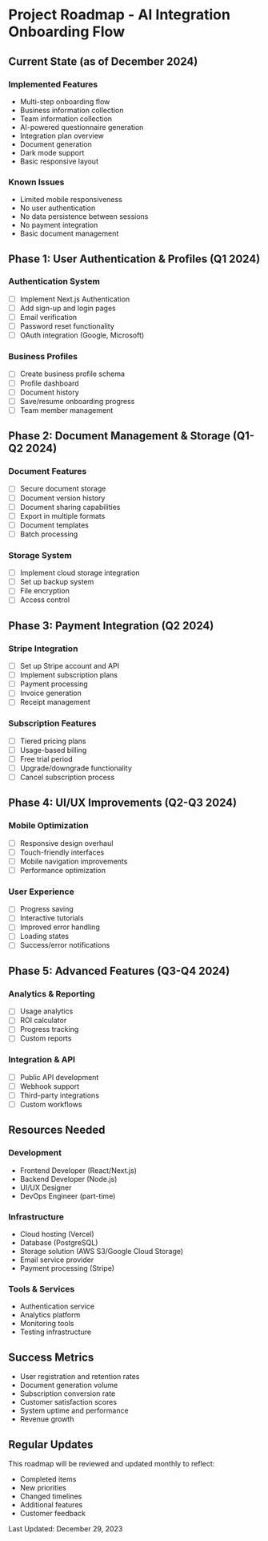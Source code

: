 # Project Roadmap - AI Integration Onboarding Flow

## Current State (as of December 2024)

### Implemented Features
- Multi-step onboarding flow
- Business information collection
- Team information collection
- AI-powered questionnaire generation
- Integration plan overview
- Document generation
- Dark mode support
- Basic responsive layout

### Known Issues
- Limited mobile responsiveness
- No user authentication
- No data persistence between sessions
- No payment integration
- Basic document management

## Phase 1: User Authentication & Profiles (Q1 2024)

### Authentication System
- [ ] Implement Next.js Authentication
- [ ] Add sign-up and login pages
- [ ] Email verification
- [ ] Password reset functionality
- [ ] OAuth integration (Google, Microsoft)

### Business Profiles
- [ ] Create business profile schema
- [ ] Profile dashboard
- [ ] Document history
- [ ] Save/resume onboarding progress
- [ ] Team member management

## Phase 2: Document Management & Storage (Q1-Q2 2024)

### Document Features
- [ ] Secure document storage
- [ ] Document version history
- [ ] Document sharing capabilities
- [ ] Export in multiple formats
- [ ] Document templates
- [ ] Batch processing

### Storage System
- [ ] Implement cloud storage integration
- [ ] Set up backup system
- [ ] File encryption
- [ ] Access control

## Phase 3: Payment Integration (Q2 2024)

### Stripe Integration
- [ ] Set up Stripe account and API
- [ ] Implement subscription plans
- [ ] Payment processing
- [ ] Invoice generation
- [ ] Receipt management

### Subscription Features
- [ ] Tiered pricing plans
- [ ] Usage-based billing
- [ ] Free trial period
- [ ] Upgrade/downgrade functionality
- [ ] Cancel subscription process

## Phase 4: UI/UX Improvements (Q2-Q3 2024)

### Mobile Optimization
- [ ] Responsive design overhaul
- [ ] Touch-friendly interfaces
- [ ] Mobile navigation improvements
- [ ] Performance optimization

### User Experience
- [ ] Progress saving
- [ ] Interactive tutorials
- [ ] Improved error handling
- [ ] Loading states
- [ ] Success/error notifications

## Phase 5: Advanced Features (Q3-Q4 2024)

### Analytics & Reporting
- [ ] Usage analytics
- [ ] ROI calculator
- [ ] Progress tracking
- [ ] Custom reports

### Integration & API
- [ ] Public API development
- [ ] Webhook support
- [ ] Third-party integrations
- [ ] Custom workflows

## Resources Needed

### Development
- Frontend Developer (React/Next.js)
- Backend Developer (Node.js)
- UI/UX Designer
- DevOps Engineer (part-time)

### Infrastructure
- Cloud hosting (Vercel)
- Database (PostgreSQL)
- Storage solution (AWS S3/Google Cloud Storage)
- Email service provider
- Payment processing (Stripe)

### Tools & Services
- Authentication service
- Analytics platform
- Monitoring tools
- Testing infrastructure

## Success Metrics
- User registration and retention rates
- Document generation volume
- Subscription conversion rate
- Customer satisfaction scores
- System uptime and performance
- Revenue growth

## Regular Updates
This roadmap will be reviewed and updated monthly to reflect:
- Completed items
- New priorities
- Changed timelines
- Additional features
- Customer feedback

Last Updated: December 29, 2023

